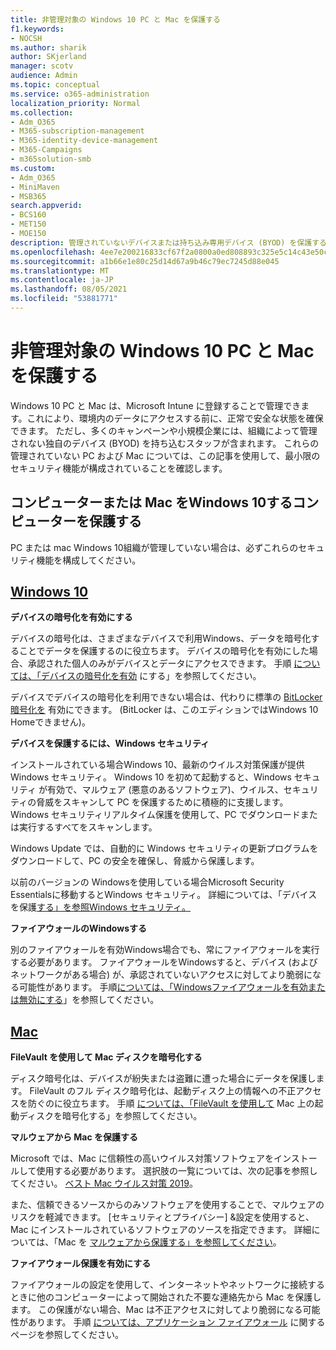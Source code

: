 ```yaml
---
title: 非管理対象の Windows 10 PC と Mac を保護する
f1.keywords:
- NOCSH
ms.author: sharik
author: SKjerland
manager: scotv
audience: Admin
ms.topic: conceptual
ms.service: o365-administration
localization_priority: Normal
ms.collection:
- Adm_O365
- M365-subscription-management
- M365-identity-device-management
- M365-Campaigns
- m365solution-smb
ms.custom:
- Adm_O365
- MiniMaven
- MSB365
search.appverid:
- BCS160
- MET150
- MOE150
description: 管理されていないデバイスまたは持ち込み専用デバイス (BYOD) を保護するには、Microsoft 365。
ms.openlocfilehash: 4ee7e200216833cf67f2a0800a0ed808893c325e5c14c43e50cf30df63831586
ms.sourcegitcommit: a1b66e1e80c25d14d67a9b46c79ec7245d88e045
ms.translationtype: MT
ms.contentlocale: ja-JP
ms.lasthandoff: 08/05/2021
ms.locfileid: "53881771"
---
```

# <a name="protect-unmanaged-windows-10-pcs-and-macs"></a>非管理対象の Windows 10 PC と Mac を保護する

Windows 10 PC と Mac は、Microsoft Intune に登録することで管理できます。これにより、環境内のデータにアクセスする前に、正常で安全な状態を確保できます。 ただし、多くのキャンペーンや小規模企業には、組織によって管理されない独自のデバイス (BYOD) を持ち込むスタッフが含まれます。 これらの管理されていない PC および Mac については、この記事を使用して、最小限のセキュリティ機能が構成されていることを確認します。

<!--A Windows 10 PC is considered managed after you have completed the following two steps:

1. You (or the admin) set up device and data protection policies in the [setup  wizard](../business/set-up.md).

2. You have [connected your computer to Azure Active Directory](../business/set-up-windows-devices.md) and use your Microsoft 365 username and password to sign in.
3. --> 

## <a name="protect-a-computer-running-windows-10-or-a-mac"></a>コンピューターまたは Mac をWindows 10するコンピューターを保護する

<!--If you have a PC that is running Windows 10 that is not connected to Microsoft 365, or a Mac, the Microsoft 365 protections do not apply to it, but here are some things you can do to keep your data secure on these devices as well:
-->
PC または mac Windows 10組織が管理していない場合は、必ずこれらのセキュリティ機能を構成してください。

## <a name="windows-10"></a>[Windows 10](#tab/Windows10)

**デバイスの暗号化を有効にする**<p>

デバイスの暗号化は、さまざまなデバイスで利用Windows、データを暗号化することでデータを保護するのに役立ちます。 デバイスの暗号化を有効にした場合、承認された個人のみがデバイスとデータにアクセスできます。 手順 [については、「デバイスの暗号化を有効](https://support.microsoft.com/help/4028713/windows-10-turn-on-device-encryption) にする」を参照してください。

 デバイスでデバイスの暗号化を利用できない場合は、代わりに標準の [BitLocker 暗号化を](https://support.microsoft.com/help/4028713/windows-10-turn-on-device-encryption) 有効にできます。 (BitLocker は、このエディションではWindows 10 Homeできません)。 

**デバイスを保護するには、Windows セキュリティ**<p>
インストールされている場合Windows 10、最新のウイルス対策保護が提供Windows セキュリティ。 Windows 10 を初めて起動すると、Windows セキュリティ が有効で、マルウェア (悪意のあるソフトウェア)、ウイルス、セキュリティの脅威をスキャンして PC を保護するために積極的に支援します。 Windows セキュリティリアルタイム保護を使用して、PC でダウンロードまたは実行するすべてをスキャンします。

Windows Update では、自動的に Windows セキュリティの更新プログラムをダウンロードして、PC の安全を確保し、脅威から保護します。

以前のバージョンの Windowsを使用している場合Microsoft Security Essentialsに移動するとWindows セキュリティ。 詳細については、「デバイスを保護[する」を参照Windows セキュリティ。](https://support.microsoft.com/help/17464/windows-10-help-protect-my-device-with-windows-security)

**ファイアウォールのWindowsする**<p>
別のファイアウォールを有効Windows場合でも、常にファイアウォールを実行する必要があります。 ファイアウォールをWindowsすると、デバイス (およびネットワークがある場合) が、承認されていないアクセスに対してより脆弱になる可能性があります。 手順[については、「Windowsファイアウォールを有効または無効にする](https://support.microsoft.com/help/4028544/windows-10-turn-windows-defender-firewall-on-or-off)」を参照してください。

## <a name="mac"></a>[ Mac ](#tab/Mac)

**FileVault を使用して Mac ディスクを暗号化する**<p>
ディスク暗号化は、デバイスが紛失または盗難に遭った場合にデータを保護します。 FileVault のフル ディスク暗号化は、起動ディスク上の情報への不正アクセスを防ぐのに役立ちます。 手順 [については、「FileVault を使用して](https://support.apple.com/HT204837) Mac 上の起動ディスクを暗号化する」を参照してください。

**マルウェアから Mac を保護する**<p>
Microsoft では、Mac に信頼性の高いウイルス対策ソフトウェアをインストールして使用する必要があります。 選択肢の一覧については、次の記事を参照してください。 [ベスト Mac ウイルス対策 2019](https://www.macworld.co.uk/feature/mac-software/mac-antivirus-3672182/)。

また、信頼できるソースからのみソフトウェアを使用することで、マルウェアのリスクを軽減できます。 [セキュリティとプライバシー] &設定を使用すると、Mac にインストールされているソフトウェアのソースを指定できます。 詳細については、「Mac を [マルウェアから保護する」を参照してください](https://support.apple.com/kb/PH25087)。

**ファイアウォール保護を有効にする**<p>
ファイアウォールの設定を使用して、インターネットやネットワークに接続するときに他のコンピューターによって開始された不要な連絡先から Mac を保護します。 この保護がない場合、Mac は不正アクセスに対してより脆弱になる可能性があります。 手順 [については、アプリケーション ファイアウォール](https://support.apple.com/HT201642) に関するページを参照してください。
